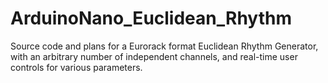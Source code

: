 # ArduinoNano_Euclidean_Rhythm
Source code and plans for a Eurorack format Euclidean Rhythm Generator, with an arbitrary number of independent channels, and real-time user controls for various parameters. 
